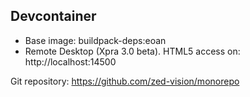 ## Devcontainer

- Base image: buildpack-deps:eoan
- Remote Desktop (Xpra 3.0 beta). HTML5 access on: http://localhost:14500

Git repository: https://github.com/zed-vision/monorepo
